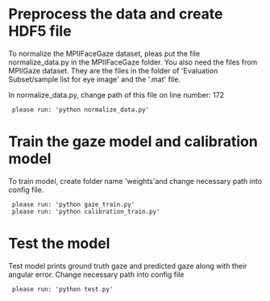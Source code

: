 # Preprocess the data and create HDF5 file

To normalize the MPIIFaceGaze dataset, pleas put the file normalize_data.py in the MPIIFaceGaze folder. You also need the files from MPIIGaze dataset. They are the files in the folder of 'Evaluation Subset/sample list for eye image' and the '.mat' file.

In normalize_data.py, change path of this file on line number: 172

     please run: 'python normalize_data.py'

# Train the gaze model and calibration model

To train model, create folder name 'weights'and change necessary path into config file.
      
     please run: 'python gaze_train.py'
     please run: 'python calibration_train.py'

# Test the model
Test model prints ground truth gaze and predicted gaze along with their angular error. Change necessary path into config file

     please run: 'python test.py'
